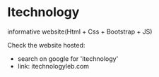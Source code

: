 # Itechnology
informative website(Html + Css + Bootstrap + JS)

Check the website hosted:
- search on google for 'itechnology'
- link: itechnologyleb.com
